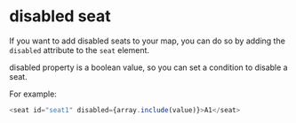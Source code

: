 # disabled seat
If you want to add disabled seats to your map, you can do so by adding the `disabled` attribute to the `seat` element. 

disabled property is a boolean value, so you can set a condition to disable a seat. 

For example:
```js
<seat id="seat1" disabled={array.include(value)}>A1</seat>
```